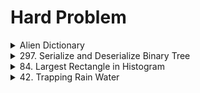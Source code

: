# Hard Problem
<!--<details>
<summary>Easy Problem</summary>
<p>

```python
   print("Hello World")
```

</p>
</details>-->

<details>
<summary>Alien Dictionary</summary>
https://practice.geeksforgeeks.org/problems/alien-dictionary/1?page=1&company[]=Amazon&curated[]=5&curated[]=6&sortBy=submissions
<p>

```python
   class Solution:
    def findOrder(self,dict, N, K):
        def dfs(s,arr,stack,visited):
            visited[s]=1
            for v in arr[s]:
                if visited[v]!=1:
                    dfs(v,arr,stack,visited)
            stack.append(s)
                
        def solve(dict,N,K):
            u=[[] for _ in range(K)]
            for i in range(N-1):
                w1=dict[i]
                w2=dict[i+1]
                for k in range(min(len(w1),len(w2))):
                    if w1[k]!=w2[k]:
                        u[ord(w1[k])-ord('a')].append(ord(w2[k])-ord('a'))
                        break
            s=''
            visited=[0 for _ in range(K)]
            # print(u)
            for i in range(K):
                if visited[i]==0:
                    stack=[]
                    dfs(i,u,stack,visited)
                    while stack:
                        s+=chr(ord('a')+stack.pop(0))
            # print(s)
            return s[::-1]
        return solve(dict,N,K)
```

</p>
</details>

<details>
<summary>297. Serialize and Deserialize Binary Tree</summary>
  https://leetcode.com/problems/serialize-and-deserialize-binary-tree/
<p>

```python
   class Codec:

    def serialize(self, root):
        """Encodes a tree to a single string.
        
        :type root: TreeNode
        :rtype: str
        """
        ans=[]
        def solve(root):
            if root==None:
                ans.append(str('N'))
                return
            ans.append(str(root.val))
            solve(root.left)
            solve(root.right)
        solve(root)
        return  ",".join(ans)
        
        

    def deserialize(self, data):
        """Decodes your encoded data to tree.
        
        :type data: str
        :rtype: TreeNode
        """
        def solve(num,ind):
            if ind[0]==len(num):return None
            val=num[ind[0]]
            ind[0]+=1
            if val=='N':return None
            root=TreeNode(int(val))
            root.left=solve(num,ind)
            root.right=solve(num,ind)
            return root
        num=data.split(',')
        ind=[0]
        return solve(num,ind)
```

</p>
</details>


<details>
<summary>84. Largest Rectangle in Histogram</summary>
https://leetcode.com/problems/largest-rectangle-in-histogram/
<p>
   
```python
import math
class Solution:
    #Function for finding left most smallest
    def leftSmallest(self,height,length):
        left_smallest_height=[]
        stack=[]
        for i in range(length):
            if stack==[]:
                left_smallest_height.append(-1)
                stack.append(i)
            else:
                if height[stack[-1]]<height[i]:
                    left_smallest_height.append(stack[-1])
                    stack.append(i)
                else:
                    while stack!=[] and height[stack[-1]]>=height[i]:
                        stack.pop()
                    if stack==[]:
                        left_smallest_height.append(-1)
                    else:
                        left_smallest_height.append(stack[-1])
                    stack.append(i)
        return left_smallest_height
    
    #Function for finding right most smallest
    def rightSmallest(self,height,length):
        right_smallest_height=[]
        stack=[]
        for i in range(length-1,-1,-1):
            if stack==[]:
                right_smallest_height.append(length)
                stack.append(i)
            else:
                if height[stack[-1]]<height[i]:
                    right_smallest_height.append(stack[-1])
                    stack.append(i)
                else:
                    while stack!=[] and height[stack[-1]]>=height[i]:
                        stack.pop()
                    if stack==[]:
                        right_smallest_height.append(length)
                    else:
                        right_smallest_height.append(stack[-1])
                    stack.append(i)
        return right_smallest_height
    
    def largestRectangleArea(self, heights: List[int]) -> int:
        length=len(heights)
        left_smll=self.leftSmallest(heights,length)
        right_smll=self.rightSmallest(heights,length)
        mx=-math.inf
        for i in range(length):
            #Calculating length of histogram by subtracting left a right smallest index minus one and multiplying by its heights
            mx=max(mx,(right_smll[length-1-i]-left_smll[i]-1)*heights[i])
        return mx
        
```

</p>
</details>

<details>
<summary>42. Trapping Rain Water</summary>
https://leetcode.com/problems/trapping-rain-water/
<p>

```python
   class Solution:
   #Function for finding all previous greatest element
    def leftGreatest(self,height,length):
        left_greatest_height=[]
        stack=[]
        for i in range(length):
            if stack==[]:
                stack.append(height[i])
                left_greatest_height.append(stack[-1])
            else:
                if stack[-1]>=height[i]:
                    left_greatest_height.append(stack[-1])
                else:
                    while stack!=[] and stack[-1]<=height[i]:
                        stack.pop()
                    stack.append(height[i])
                    left_greatest_height.append(stack[-1])
        return left_greatest_height
    
    #Function for finding all next greatest element
    def rightGreatest(self,height,length):
        right_greatest_height=[]
        stack=[]
        for i in range(length-1,-1,-1):
            if stack==[]:
                stack.append(height[i])
                right_greatest_height.append(stack[-1])
            else:
                if stack[-1]>=height[i]:
                    right_greatest_height.append(stack[-1])
                else:
                    while stack!=[] and stack[-1]<height[i]:
                        stack.pop()
                    stack.append(height[i])
                    right_greatest_height.append(stack[-1])
        return right_greatest_height
                    
    def trap(self, height: List[int]) -> int:
        length=len(height)
        left_gre=self.leftGreatest(height,length)
        right_gre=self.rightGreatest(height,length)
        answer=0
        for i in range(length):
            #Calculate min of left and right greatest elemen minus with current height
            answer+=min(left_gre[i],right_gre[length-i-1])-height[i]
        return answer
```

</p>
</details>

<!--<details>
<summary>Medium Problem</summary>
<p>
<details>
<summary>Easy Problem</summary>
<p>

```python
   print("Hello World")
```

</p>
</details>
</p>
</details>


<details>
<summary>Easy Problem</summary>
<details>
<summary>Easy Problem</summary>
<p>

</p>
</details>
</details>-->


<!-- - [x] Hello

Here is a simple footnote[^1].

A footnote can also have multiple lines[^2].  

You can also use words, to fit your writing style more closely[^note].

[^1]: My reference.
[^2]: Every new line should be prefixed with 2 spaces.  
  This allows you to have a footnote with multiple lines.
[^note]:
    Named footnotes will still render with numbers instead of the text but allow easier identification and linking.  
    This footnote also has been made with a different syntax using 4 spaces for new lines.-->

